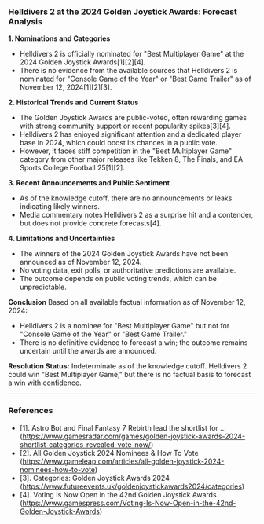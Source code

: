 ### Helldivers 2 at the 2024 Golden Joystick Awards: Forecast Analysis

**1. Nominations and Categories**
- Helldivers 2 is officially nominated for "Best Multiplayer Game" at the 2024 Golden Joystick Awards[1][2][4].
- There is no evidence from the available sources that Helldivers 2 is nominated for "Console Game of the Year" or "Best Game Trailer" as of November 12, 2024[1][2][3].

**2. Historical Trends and Current Status**
- The Golden Joystick Awards are public-voted, often rewarding games with strong community support or recent popularity spikes[3][4].
- Helldivers 2 has enjoyed significant attention and a dedicated player base in 2024, which could boost its chances in a public vote.
- However, it faces stiff competition in the "Best Multiplayer Game" category from other major releases like Tekken 8, The Finals, and EA Sports College Football 25[1][2].

**3. Recent Announcements and Public Sentiment**
- As of the knowledge cutoff, there are no announcements or leaks indicating likely winners.
- Media commentary notes Helldivers 2 as a surprise hit and a contender, but does not provide concrete forecasts[4].

**4. Limitations and Uncertainties**
- The winners of the 2024 Golden Joystick Awards have not been announced as of November 12, 2024.
- No voting data, exit polls, or authoritative predictions are available.
- The outcome depends on public voting trends, which can be unpredictable.

**Conclusion**
Based on all available factual information as of November 12, 2024:
- Helldivers 2 is a nominee for "Best Multiplayer Game" but not for "Console Game of the Year" or "Best Game Trailer."
- There is no definitive evidence to forecast a win; the outcome remains uncertain until the awards are announced.

**Resolution Status:** Indeterminate as of the knowledge cutoff. Helldivers 2 could win "Best Multiplayer Game," but there is no factual basis to forecast a win with confidence.

---

### References
- [1]. Astro Bot and Final Fantasy 7 Rebirth lead the shortlist for ... (https://www.gamesradar.com/games/golden-joystick-awards-2024-shortlist-categories-revealed-vote-now/)
- [2]. All Golden Joystick 2024 Nominees & How To Vote (https://www.gameleap.com/articles/all-golden-joystick-2024-nominees-how-to-vote)
- [3]. Categories: Golden Joystick Awards 2024 (https://www.futureevents.uk/goldenjoystickawards2024/categories)
- [4]. Voting Is Now Open in the 42nd Golden Joystick Awards (https://www.gamespress.com/Voting-Is-Now-Open-in-the-42nd-Golden-Joystick-Awards)